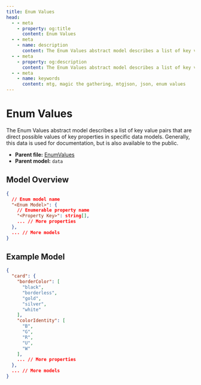 ```yaml
---
title: Enum Values
head:
  - - meta
    - property: og:title
      content: Enum Values
  - - meta
    - name: description
      content: The Enum Values abstract model describes a list of key value pairs that are direct possible values of key properties in specific data models. Generally, this data is used for documentation, but is also available to the public.
  - - meta
    - property: og:description
      content: The Enum Values abstract model describes a list of key value pairs that are direct possible values of key properties in specific data models. Generally, this data is used for documentation, but is also available to the public.
  - - meta
    - name: keywords
      content: mtg, magic the gathering, mtgjson, json, enum values
---
```


# Enum Values

The Enum Values abstract model describes a list of key value pairs that are direct possible values of key properties in specific data models. Generally, this data is used for documentation, but is also available to the public.

- **Parent file:** [EnumValues](/downloads/all-files/#enumvalues)
- **Parent model:** `data`

## Model Overview

```json
{
  // Enum model name
  "<Enum Model>": {
    // Enumerable property name
    "<Property Key>": string[],
    ... // More properties
  },
  ... // More models
}
```

## Example Model

```json
{
  "card": {
    "borderColor": [
      "black",
      "borderless",
      "gold",
      "silver",
      "white"
    ],
    "colorIdentity": [
      "B",
      "G",
      "R",
      "U",
      "W"
    ],
    ... // More properties
  },
  ... // More models
}
```
